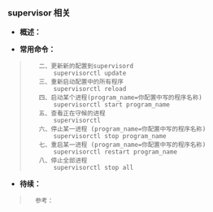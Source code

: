 ### supervisor 相关
- **概述：**
>
>
>
>
>
>
>
>
>
>
>


- **常用命令：**
>
>        二、更新新的配置到supervisord
>            supervisorctl update
>        三、重新启动配置中的所有程序
>            supervisorctl reload
>        四、启动某个进程(program_name=你配置中写的程序名称)
>            supervisorctl start program_name
>        五、查看正在守候的进程
>            supervisorctl
>        六、停止某一进程 (program_name=你配置中写的程序名称)
>            supervisorctl stop program_name
>        七、重启某一进程 (program_name=你配置中写的程序名称)
>            supervisorctl restart program_name
>        八、停止全部进程
>            supervisorctl stop all
>
>
>
>
>
>
>
>
>
>
>
>
>
>
>
>

- **待续：**
>       参考：
>
>
>
>
>
>
>
>
>
>
>
>
>
>
>
>
>
>
>
>
